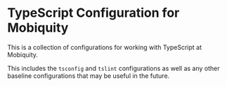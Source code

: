 # TypeScript Configuration for Mobiquity

This is a collection of configurations for working with TypeScript at Mobiquity.

This includes the `tsconfig` and `tslint` configurations as well as any other
baseline configurations that may be useful in the future.
